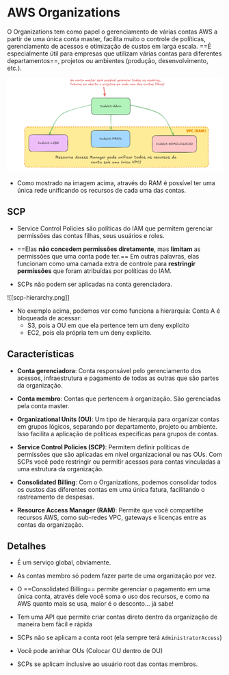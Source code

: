# AWS Organizations
O Organizations tem como papel o gerenciamento de várias contas AWS a partir de uma única conta master, facilita muito o controle de políticas, gerenciamento de acessos e otimização de custos em larga escala. ==É especialmente útil para empresas que utilizam várias contas para diferentes departamentos==, projetos ou ambientes (produção, desenvolvimento, etc.).

![Organizations](./images/Organizations.png)
- Como mostrado na imagem acima, através do RAM é possível ter uma única rede unificando os recursos de cada uma das contas.

## SCP
- Service Control Policies são políticas do IAM que permitem gerenciar permissões das contas filhas, seus usuários e roles.

- ==Elas **não concedem permissões diretamente**, mas **limitam** as permissões que uma conta pode ter.== Em outras palavras, elas funcionam como uma camada extra de controle para **restringir permissões** que foram atribuídas por políticas do IAM.

- SCPs não podem ser aplicadas na conta gerenciadora.


![[scp-hierarchy.png]]

- No exemplo acima, podemos ver como funciona a hierarquia: Conta A é bloqueada de acessar:
	- S3, pois a OU em que ela pertence tem um deny explícito
	- EC2, pois ela própria tem um deny explícito.

## Características
- **Conta gerenciadora**: Conta responsável pelo gerenciamento dos acessos, infraestrutura e pagamento de todas as outras que são partes da organização.

- **Conta membro**: Contas que pertencem à organização. São gerenciadas pela conta master.

- **Organizational Units (OU)**: Um tipo de hierarquia para organizar contas em grupos lógicos, separando por departamento, projeto ou ambiente. Isso facilita a aplicação de políticas específicas para grupos de contas.

- **Service Control Policies (SCP)**: Permitem definir políticas de permissões que são aplicadas em nível organizacional ou nas OUs. Com SCPs você pode restringir ou permitir acessos para contas vinculadas a uma estrutura da organização.

- **Consolidated Billing**: Com o Organizations, podemos consolidar todos os custos das diferentes contas em uma única fatura, facilitando o rastreamento de despesas.

- **Resource Access Manager (RAM)**: Permite que você compartilhe recursos AWS, como sub-redes VPC, gateways e licenças entre as contas da organização.

## Detalhes
- É um serviço global, obviamente.

- As contas membro só podem fazer parte de uma organização por vez.

- O ==Consolidated Billing== permite gerenciar o pagamento em uma única conta, através dele você soma o uso dos recursos, e como na AWS quanto mais se usa, maior é o desconto... já sabe!

- Tem uma API que permite criar contas direto dentro da organização de maneira bem fácil e rápida

- SCPs não se aplicam a conta root (ela sempre terá `AdministratorAccess`)

- Você pode aninhar OUs (Colocar OU dentro de OU)
- SCPs se aplicam inclusive ao usuário root das contas membros.